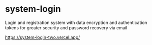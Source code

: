 # system-login

Login and registration system with data encryption and authentication tokens for greater security and password recovery via email

https://system-login-two.vercel.app/
